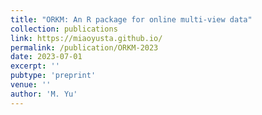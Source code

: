 ```yaml
---
title: "ORKM: An R package for online multi-view data"
collection: publications
link: https://miaoyusta.github.io/
permalink: /publication/ORKM-2023
date: 2023-07-01
excerpt: ''
pubtype: 'preprint'
venue: ''
author: 'M. Yu'
---
```

